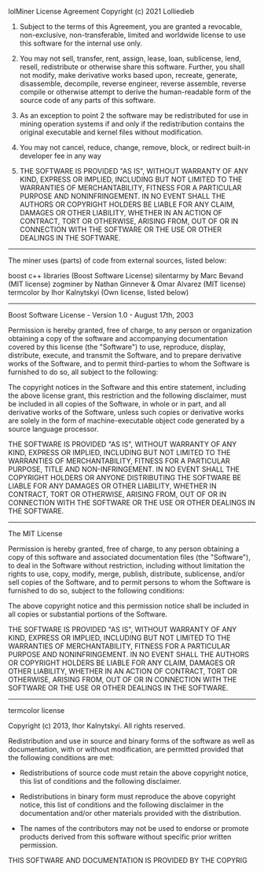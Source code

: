 lolMiner License Agreement 
Copyright (c) 2021 Lolliedieb

1. Subject to the terms of this Agreement, you are granted a revocable, non-exclusive, non-transferable, limited and worldwide license to use this software for the internal use only.

2. You may not sell, transfer, rent, assign, lease, loan, sublicense, lend, resell, redistribute or otherwise share this software. 
Further, you shall not modify, make derivative works based upon, recreate, generate, disassemble, decompile, reverse engineer, reverse assemble, 
reverse compile or otherwise attempt to derive the human-readable form of the source code of any parts of this software.

3. As an exception to point 2 the software may be redistributed for use in mining operation systems if and only if the redistribution contains the original executable and kernel files without modification.

4. You may not cancel, reduce, change, remove, block, or redirect built-in developer fee in any way

5. THE SOFTWARE IS PROVIDED "AS IS", WITHOUT WARRANTY OF ANY KIND, EXPRESS OR IMPLIED, INCLUDING BUT NOT LIMITED TO THE WARRANTIES OF MERCHANTABILITY, 
FITNESS FOR A PARTICULAR PURPOSE AND NONINFRINGEMENT. IN NO EVENT SHALL THE AUTHORS OR COPYRIGHT HOLDERS BE LIABLE FOR ANY CLAIM, DAMAGES OR OTHER LIABILITY, 
WHETHER IN AN ACTION OF CONTRACT, TORT OR OTHERWISE, ARISING FROM, OUT OF OR IN CONNECTION WITH THE SOFTWARE OR THE USE OR OTHER DEALINGS IN THE SOFTWARE. 


---------------------------

The miner uses (parts) of code from external sources, listed below:

boost c++ libraries (Boost Software License)
silentarmy by Marc Bevand (MIT license)
zogminer by Nathan Ginnever & Omar Alvarez (MIT license)
termcolor by Ihor Kalnytskyi (Own license, listed below)

---------------------------
Boost Software License - Version 1.0 - August 17th, 2003

Permission is hereby granted, free of charge, to any person or organization
obtaining a copy of the software and accompanying documentation covered by
this license (the "Software") to use, reproduce, display, distribute,
execute, and transmit the Software, and to prepare derivative works of the
Software, and to permit third-parties to whom the Software is furnished to
do so, all subject to the following:

The copyright notices in the Software and this entire statement, including
the above license grant, this restriction and the following disclaimer,
must be included in all copies of the Software, in whole or in part, and
all derivative works of the Software, unless such copies or derivative
works are solely in the form of machine-executable object code generated by
a source language processor.

THE SOFTWARE IS PROVIDED "AS IS", WITHOUT WARRANTY OF ANY KIND, EXPRESS OR
IMPLIED, INCLUDING BUT NOT LIMITED TO THE WARRANTIES OF MERCHANTABILITY,
FITNESS FOR A PARTICULAR PURPOSE, TITLE AND NON-INFRINGEMENT. IN NO EVENT
SHALL THE COPYRIGHT HOLDERS OR ANYONE DISTRIBUTING THE SOFTWARE BE LIABLE
FOR ANY DAMAGES OR OTHER LIABILITY, WHETHER IN CONTRACT, TORT OR OTHERWISE,
ARISING FROM, OUT OF OR IN CONNECTION WITH THE SOFTWARE OR THE USE OR OTHER
DEALINGS IN THE SOFTWARE.


---------------------------
The MIT License

Permission is hereby granted, free of charge, to any person
obtaining a copy of this software and associated documentation
files (the "Software"), to deal in the Software without
restriction, including without limitation the rights to use,
copy, modify, merge, publish, distribute, sublicense, and/or sell
copies of the Software, and to permit persons to whom the
Software is furnished to do so, subject to the following
conditions:

The above copyright notice and this permission notice shall be
included in all copies or substantial portions of the Software.

THE SOFTWARE IS PROVIDED "AS IS", WITHOUT WARRANTY OF ANY KIND,
EXPRESS OR IMPLIED, INCLUDING BUT NOT LIMITED TO THE WARRANTIES
OF MERCHANTABILITY, FITNESS FOR A PARTICULAR PURPOSE AND
NONINFRINGEMENT. IN NO EVENT SHALL THE AUTHORS OR COPYRIGHT
HOLDERS BE LIABLE FOR ANY CLAIM, DAMAGES OR OTHER LIABILITY,
WHETHER IN AN ACTION OF CONTRACT, TORT OR OTHERWISE, ARISING
FROM, OUT OF OR IN CONNECTION WITH THE SOFTWARE OR THE USE OR
OTHER DEALINGS IN THE SOFTWARE.

---------------------------
termcolor license

Copyright (c) 2013, Ihor Kalnytskyi.
All rights reserved.

Redistribution and use in source and binary forms of the software as well
as documentation, with or without modification, are permitted provided
that the following conditions are met:

* Redistributions of source code must retain the above copyright
  notice, this list of conditions and the following disclaimer.

* Redistributions in binary form must reproduce the above
  copyright notice, this list of conditions and the following
  disclaimer in the documentation and/or other materials provided
  with the distribution.

* The names of the contributors may not be used to endorse or
  promote products derived from this software without specific
  prior written permission.

THIS SOFTWARE AND DOCUMENTATION IS PROVIDED BY THE COPYRIG
